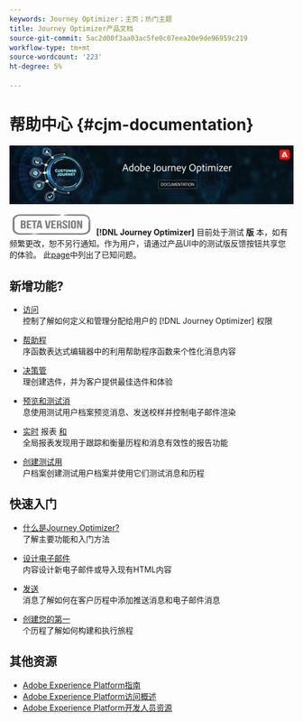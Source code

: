 ```yaml
---
keywords: Journey Optimizer；主页；热门主题
title: Journey Optimizer产品文档
source-git-commit: 5ac2d00f3aa03ac5fe0c07eea20e9de96959c219
workflow-type: tm+mt
source-wordcount: '223'
ht-degree: 5%

---
```


# 帮助中心 {#cjm-documentation}

![](using/assets/do-not-localize/banner-cjm.png)

![](using/assets/do-not-localize/badge.png)
**[!DNL Journey Optimizer]** 目前处于测试 **版** 本，如有频繁更改，恕不另行通知。作为用户，请通过产品UI中的测试版反馈按钮共享您的体验。 此[page](using/known-issues.md)中列出了已知问题。

## 新增功能?

* [访问](using/administration/permissions-overview.md) </br> 控制了解如何定义和管理分配给用户的 [!DNL Journey Optimizer] 权限

* [帮助程](using/personalization/functions/functions.md) </br> 序函数表达式编辑器中的利用帮助程序函数来个性化消息内容

* [决策管](using/offers/get-started/starting-offer-decisioning.md) </br> 理创建选件，并为客户提供最佳选件和体验

* [预览和测试消](using/preview.md) </br> 息使用测试用户档案预览消息、发送校样并控制电子邮件渲染

* [实时](using/reports/live-report.md) 报表 [和](using/reports/global-report.md)</br> 全局报表发现用于跟踪和衡量历程和消息有效性的报告功能

* [创建测试用](using/building-journeys/creating-test-profiles.md) </br> 户档案创建测试用户档案并使用它们测试消息和历程

## 快速入门

* [什么是Journey Optimizer?](using/get-started.md) </br> 了解主要功能和入门方法

* [设计电子邮件](using/design-emails.md) </br>内容设计新电子邮件或导入现有HTML内容

* [发送](using/building-journeys/journey.md) </br> 消息了解如何在客户历程中添加推送消息和电子邮件消息

* [创建您的第一](using/building-journeys/journeys-uc.md) </br>个历程了解如何构建和执行旅程

## 其他资源

* [Adobe Experience Platform指南](https://experienceleague.adobe.com/docs/experience-platform/landing/home.html)
* [Adobe Experience Platform访问概述](https://experienceleague.adobe.com/docs/experience-platform/access-control/home.html)
* [Adobe Experience Platform开发人员资源](https://www.adobe.com/cn/experience-platform/documentation-and-developer-resources.html)
